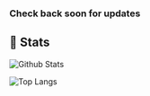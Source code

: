 ### Check back soon for updates

## 📄 Stats

![Github Stats](https://github-readme-stats.vercel.app/api?username=awhicks&count_private=true)

![Top Langs](https://github-readme-stats.vercel.app/api/top-langs/?username=awhicks)


<!--
**awhicks/awhicks** is a ✨ _special_ ✨ repository because its `README.md` (this file) appears on your GitHub profile.

Here are some ideas to get you started:

- 🔭 I’m currently working on ...
- 🌱 I’m currently learning ...
- 👯 I’m looking to collaborate on ...
- 🤔 I’m looking for help with ...
- 💬 Ask me about ...
- 📫 How to reach me: ...
- 😄 Pronouns: ...
- ⚡ Fun fact: ...
-->
